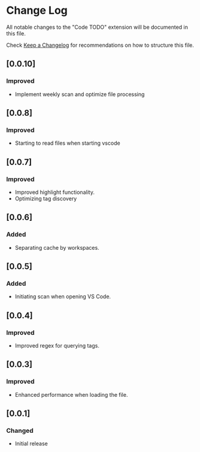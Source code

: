 # Change Log

All notable changes to the "Code TODO" extension will be documented in this file.

Check [Keep a Changelog](http://keepachangelog.com/) for recommendations on how to structure this file.

## [0.0.10]

### Improved

- Implement weekly scan and optimize file processing

## [0.0.8]

### Improved

- Starting to read files when starting vscode

## [0.0.7]

### Improved

- Improved highlight functionality.
- Optimizing tag discovery

## [0.0.6]

### Added

- Separating cache by workspaces.

## [0.0.5]

### Added

- Initiating scan when opening VS Code.

## [0.0.4]

### Improved

- Improved regex for querying tags.

## [0.0.3]

### Improved

- Enhanced performance when loading the file.

## [0.0.1]

### Changed

- Initial release
